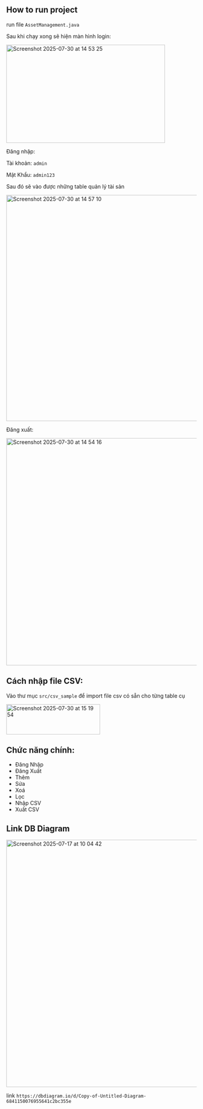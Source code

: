 ## How to run project

run file `AssetManagement.java`

Sau khi chạy xong sẽ hiện màn hình login:

<img width="420" height="260" alt="Screenshot 2025-07-30 at 14 53 25" src="https://github.com/user-attachments/assets/7002b542-01cd-44ed-a66c-c0beb36f929b" />

Đăng nhập:

Tài khoản: `admin`

Mật Khẩu: `admin123`

Sau đó sẽ vào được những table quản lý tài sản

<img width="901" height="599" alt="Screenshot 2025-07-30 at 14 57 10" src="https://github.com/user-attachments/assets/935c70f2-98d4-4e80-a1ee-0e520cad3d87" />

Đăng xuất:

<img width="901" height="602" alt="Screenshot 2025-07-30 at 14 54 16" src="https://github.com/user-attachments/assets/3d895ac8-fead-4b56-9e45-01fd6f160c31" />

## Cách nhập file CSV:

Vào thư mục `src/csv_sample` để import file csv có sẵn cho từng table cụ 

<img width="248" height="80" alt="Screenshot 2025-07-30 at 15 19 54" src="https://github.com/user-attachments/assets/30f167da-6d3c-4e51-8616-deecf42a288f" />

## Chức năng chính:
+ Đăng Nhập
+ Đăng Xuất
+ Thêm
+ Sửa
+ Xoá
+ Lọc
+ Nhập CSV
+ Xuất CSV

## Link DB Diagram

<img width="1027" height="655" alt="Screenshot 2025-07-17 at 10 04 42" src="https://github.com/user-attachments/assets/848157e7-64a2-41dd-a0d4-81068e949387" />

link `https://dbdiagram.io/d/Copy-of-Untitled-Diagram-6841150076955641c2bc355e`
